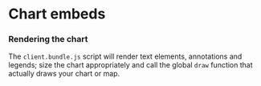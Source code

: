 # Chart embeds

### Rendering the chart

The `client.bundle.js` script will render text elements, annotations and legends; size the chart appropriately and call the global `draw` function that actually draws your chart or map.
